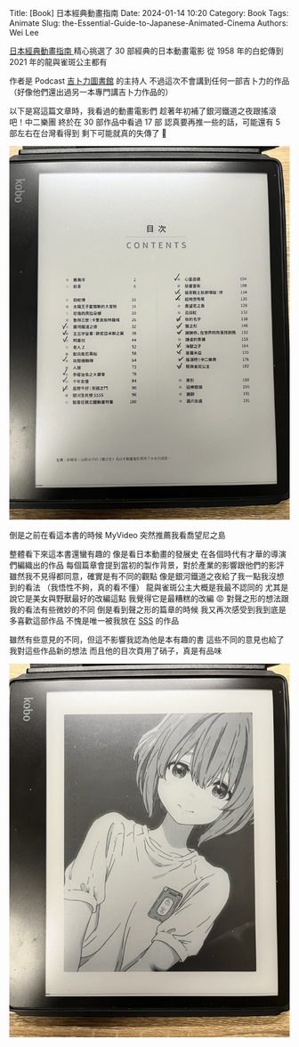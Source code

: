 Title: [Book] 日本經典動畫指南
Date: 2024-01-14 10:20
Category: Book
Tags: Animate
Slug: the-Essential-Guide-to-Japanese-Animated-Cinema
Authors: Wei Lee

[日本經典動畫指南 ](https://www.kobo.com/ww/en/ebook/8vNj782lnTi4VtRNKbGIdg)精心挑選了 30 部經典的日本動畫電影
從 1958 年的白蛇傳到 2021 年的龍與雀斑公主都有

<!--more-->

作者是 Podcast [吉卜力圖書館](https://open.spotify.com/show/1yDWreENoiMbHXXH9XHQo1?si=0472b3bf26d54014) 的主持人
不過這次不會講到任何一部吉卜力的作品
（好像他們還出過另一本專門講吉卜力作品的）

以下是寫這篇文章時，我看過的動畫電影們
趁著年初補了銀河鐵道之夜跟搖滾吧！中二樂團
終於在 30 部作品中看過 17 部
認真要再推一些的話，可能還有 5 部左右在台灣看得到
剩下可能就真的失傳了 🥲

![toc](/images/posts-image/2024-the-Essential-Guide-to-Japanese-Animated-Cinema/toc.jpg)

倒是之前在看這本書的時候 MyVideo 突然推薦我看喬望尼之島

整體看下來這本書還蠻有趣的
像是看日本動畫的發展史
在各個時代有才華的導演們編織出的作品
每個篇章會提到當初的製作背景，對於產業的影響跟他們的影評
雖然我不見得都同意，確實是有不同的觀點
像是銀河鐵道之夜給了我一點我沒想到的看法
（我悟性不夠，真的看不懂）
龍與雀斑公主大概是我最不認同的
尤其是說它是美女與野獸最好的改編這點
我覺得它是最糟糕的改編 😡
對聲之形的想法跟我的看法有些微妙的不同
倒是看到聲之形的篇章的時候
我又再次感受到我到底是多喜歡這部作品
不愧是唯一被我放在 [SSS](https://travlog.wei-lee.me/pages/story-ranking.html#sss-tier) 的作品

雖然有些意見的不同，但這不影響我認為他是本有趣的書
這些不同的意見也給了我對這些作品新的想法
而且他的目次頁用了硝子，真是有品味

![shoko](/images/posts-image/2024-the-Essential-Guide-to-Japanese-Animated-Cinema/shoko.jpg)
